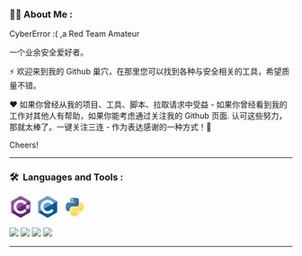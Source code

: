 ### :man_technologist: About Me :
CyberError :( ,a Red Team Amateur

一个业余安全爱好者。

⚡ 欢迎来到我的 Github 巢穴，在那里您可以找到各种与安全相关的工具，希望质量不错。


❤️ 如果你曾经从我的项目、工具、脚本、拉取请求中受益 - 如果你曾经看到我的工作对其他人有帮助，如果你能考虑通过关注我的 Github 页面. 认可这些努力，那就太棒了。一键关注三连 - 作为表达感谢的一种方式！💪

Cheers!

---

### 🛠 &nbsp;Languages and Tools :

<p>
<img src="https://github.com/devicons/devicon/blob/master/icons/csharp/csharp-original.svg" title="csharp" alt="csharp" width="40" height="40"/>&nbsp;
<img src="https://github.com/devicons/devicon/blob/master/icons/c/c-original.svg" title="c" alt="c" width="40" height="40"/>&nbsp;
<img src="https://github.com/devicons/devicon/blob/master/icons/python/python-original.svg" title="python" alt="python" width="40" height="40"/>&nbsp;

  ![](https://img.shields.io/badge/OS-Windows-informational?style=flat&logo=windows&logoColor=white&color=2bbc8a)
  ![](https://img.shields.io/badge/Editor-Visual_Studio-informational?style=flat&logo=visualstudio&logoColor=white&color=2bbc8a)
  ![](https://img.shields.io/badge/Editor-Visual_Studio_Code-informational?style=flat&logo=visualstudiocode&logoColor=white&color=2bbc8a)
  ![](https://img.shields.io/badge/Editor-IntelliJ_IDEA-2ea44f?style=flat&logo=IntelliJ+IDEA&logoColor=white&color=2bbc8a)
</p>

---


